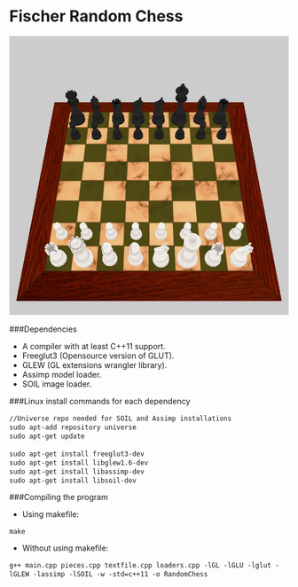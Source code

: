 # Fischer Random Chess

![screenshot](screenshot.jpg)

###Dependencies
- A compiler with at least C++11 support.
- Freeglut3 (Opensource version of GLUT).
- GLEW (GL extensions wrangler library).
- Assimp model loader.
- SOIL image loader.


###Linux install commands for each dependency
```
//Universe repo needed for SOIL and Assimp installations
sudo apt-add repository universe
sudo apt-get update

sudo apt-get install freeglut3-dev
sudo apt-get install libglew1.6-dev
sudo apt-get install libassimp-dev
sudo apt-get install libsoil-dev
```

###Compiling the program

- Using makefile:
```
make
```
- Without using makefile:
```
g++ main.cpp pieces.cpp textfile.cpp loaders.cpp -lGL -lGLU -lglut -lGLEW -lassimp -lSOIL -w -std=c++11 -o RandomChess
```
